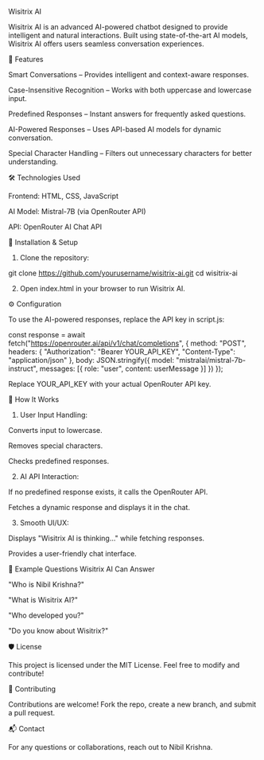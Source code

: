 Wisitrix AI

Wisitrix AI is an advanced AI-powered chatbot designed to provide intelligent and natural interactions. Built using state-of-the-art AI models, Wisitrix AI offers users seamless conversation experiences.

🚀 Features

Smart Conversations – Provides intelligent and context-aware responses.

Case-Insensitive Recognition – Works with both uppercase and lowercase input.

Predefined Responses – Instant answers for frequently asked questions.

AI-Powered Responses – Uses API-based AI models for dynamic conversation.

Special Character Handling – Filters out unnecessary characters for better understanding.


🛠️ Technologies Used

Frontend: HTML, CSS, JavaScript

AI Model: Mistral-7B (via OpenRouter API)

API: OpenRouter AI Chat API


📌 Installation & Setup

1. Clone the repository:

git clone https://github.com/yourusername/wisitrix-ai.git
cd wisitrix-ai


2. Open index.html in your browser to run Wisitrix AI.



⚙️ Configuration

To use the AI-powered responses, replace the API key in script.js:

const response = await fetch("https://openrouter.ai/api/v1/chat/completions", {
    method: "POST",
    headers: {
        "Authorization": "Bearer YOUR_API_KEY",
        "Content-Type": "application/json"
    },
    body: JSON.stringify({
        model: "mistralai/mistral-7b-instruct",
        messages: [{ role: "user", content: userMessage }]
    })
});

Replace YOUR_API_KEY with your actual OpenRouter API key.

🧠 How It Works

1. User Input Handling:

Converts input to lowercase.

Removes special characters.

Checks predefined responses.



2. AI API Interaction:

If no predefined response exists, it calls the OpenRouter API.

Fetches a dynamic response and displays it in the chat.



3. Smooth UI/UX:

Displays "Wisitrix AI is thinking..." while fetching responses.

Provides a user-friendly chat interface.




📌 Example Questions Wisitrix AI Can Answer

"Who is Nibil Krishna?"

"What is Wisitrix AI?"

"Who developed you?"

"Do you know about Wisitrix?"


🛡️ License

This project is licensed under the MIT License. Feel free to modify and contribute!

🌟 Contributing

Contributions are welcome! Fork the repo, create a new branch, and submit a pull request.

📬 Contact

For any questions or collaborations, reach out to Nibil Krishna.

